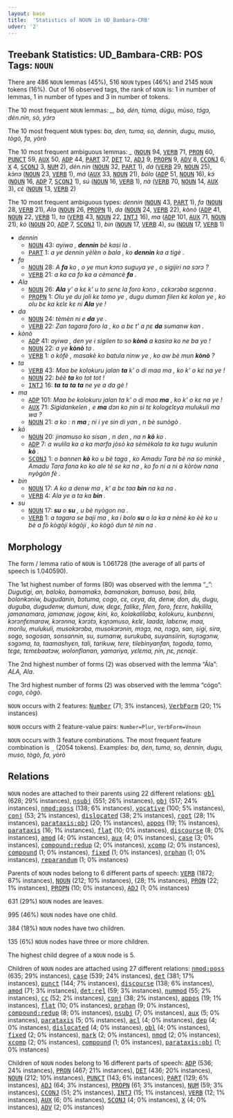 ```yaml
---
layout: base
title:  'Statistics of NOUN in UD_Bambara-CRB'
udver: '2'
---
```


## Treebank Statistics: UD_Bambara-CRB: POS Tags: `NOUN`

There are 486 `NOUN` lemmas (45%), 516 `NOUN` types (46%) and 2145 `NOUN` tokens (16%).
Out of 16 observed tags, the rank of `NOUN` is: 1 in number of lemmas, 1 in number of types and 3 in number of tokens.

The 10 most frequent `NOUN` lemmas: <em>_, bá, dén, tùma, dùgu, mùso, tɔ́gɔ, dén.nin, sò, yɔ́rɔ</em>

The 10 most frequent `NOUN` types:  <em>ba, den, tuma, so, dennin, dugu, muso, tògò, fa, yòrò</em>

The 10 most frequent ambiguous lemmas: <em>_</em> (<tt><a href="bm_crb-pos-NOUN.html">NOUN</a></tt> 94, <tt><a href="bm_crb-pos-VERB.html">VERB</a></tt> 71, <tt><a href="bm_crb-pos-PRON.html">PRON</a></tt> 60, <tt><a href="bm_crb-pos-PUNCT.html">PUNCT</a></tt> 59, <tt><a href="bm_crb-pos-AUX.html">AUX</a></tt> 50, <tt><a href="bm_crb-pos-ADP.html">ADP</a></tt> 44, <tt><a href="bm_crb-pos-PART.html">PART</a></tt> 37, <tt><a href="bm_crb-pos-DET.html">DET</a></tt> 12, <tt><a href="bm_crb-pos-ADJ.html">ADJ</a></tt> 9, <tt><a href="bm_crb-pos-PROPN.html">PROPN</a></tt> 9, <tt><a href="bm_crb-pos-ADV.html">ADV</a></tt> 8, <tt><a href="bm_crb-pos-CCONJ.html">CCONJ</a></tt> 6, <tt><a href="bm_crb-pos-X.html">X</a></tt> 4, <tt><a href="bm_crb-pos-SCONJ.html">SCONJ</a></tt> 3, <tt><a href="bm_crb-pos-NUM.html">NUM</a></tt> 2), <em>dén.nin</em> (<tt><a href="bm_crb-pos-NOUN.html">NOUN</a></tt> 32, <tt><a href="bm_crb-pos-PART.html">PART</a></tt> 1), <em>dá</em> (<tt><a href="bm_crb-pos-VERB.html">VERB</a></tt> 29, <tt><a href="bm_crb-pos-NOUN.html">NOUN</a></tt> 25), <em>kɔ̀nɔ</em> (<tt><a href="bm_crb-pos-NOUN.html">NOUN</a></tt> 23, <tt><a href="bm_crb-pos-VERB.html">VERB</a></tt> 1), <em>má</em> (<tt><a href="bm_crb-pos-AUX.html">AUX</a></tt> 33, <tt><a href="bm_crb-pos-NOUN.html">NOUN</a></tt> 21), <em>bólo</em> (<tt><a href="bm_crb-pos-ADP.html">ADP</a></tt> 51, <tt><a href="bm_crb-pos-NOUN.html">NOUN</a></tt> 16), <em>kɔ́</em> (<tt><a href="bm_crb-pos-NOUN.html">NOUN</a></tt> 16, <tt><a href="bm_crb-pos-ADP.html">ADP</a></tt> 7, <tt><a href="bm_crb-pos-SCONJ.html">SCONJ</a></tt> 1), <em>sú</em> (<tt><a href="bm_crb-pos-NOUN.html">NOUN</a></tt> 16, <tt><a href="bm_crb-pos-VERB.html">VERB</a></tt> 1), <em>nà</em> (<tt><a href="bm_crb-pos-VERB.html">VERB</a></tt> 70, <tt><a href="bm_crb-pos-NOUN.html">NOUN</a></tt> 14, <tt><a href="bm_crb-pos-AUX.html">AUX</a></tt> 3), <em>cɛ̀</em> (<tt><a href="bm_crb-pos-NOUN.html">NOUN</a></tt> 13, <tt><a href="bm_crb-pos-VERB.html">VERB</a></tt> 2)

The 10 most frequent ambiguous types:  <em>dennin</em> (<tt><a href="bm_crb-pos-NOUN.html">NOUN</a></tt> 43, <tt><a href="bm_crb-pos-PART.html">PART</a></tt> 1), <em>fa</em> (<tt><a href="bm_crb-pos-NOUN.html">NOUN</a></tt> 28, <tt><a href="bm_crb-pos-VERB.html">VERB</a></tt> 21), <em>Ala</em> (<tt><a href="bm_crb-pos-NOUN.html">NOUN</a></tt> 26, <tt><a href="bm_crb-pos-PROPN.html">PROPN</a></tt> 1), <em>da</em> (<tt><a href="bm_crb-pos-NOUN.html">NOUN</a></tt> 24, <tt><a href="bm_crb-pos-VERB.html">VERB</a></tt> 22), <em>kònò</em> (<tt><a href="bm_crb-pos-ADP.html">ADP</a></tt> 41, <tt><a href="bm_crb-pos-NOUN.html">NOUN</a></tt> 22, <tt><a href="bm_crb-pos-VERB.html">VERB</a></tt> 1), <em>ta</em> (<tt><a href="bm_crb-pos-VERB.html">VERB</a></tt> 43, <tt><a href="bm_crb-pos-NOUN.html">NOUN</a></tt> 22, <tt><a href="bm_crb-pos-INTJ.html">INTJ</a></tt> 16), <em>ma</em> (<tt><a href="bm_crb-pos-ADP.html">ADP</a></tt> 101, <tt><a href="bm_crb-pos-AUX.html">AUX</a></tt> 71, <tt><a href="bm_crb-pos-NOUN.html">NOUN</a></tt> 21), <em>kò</em> (<tt><a href="bm_crb-pos-NOUN.html">NOUN</a></tt> 20, <tt><a href="bm_crb-pos-ADP.html">ADP</a></tt> 7, <tt><a href="bm_crb-pos-SCONJ.html">SCONJ</a></tt> 1), <em>bin</em> (<tt><a href="bm_crb-pos-NOUN.html">NOUN</a></tt> 17, <tt><a href="bm_crb-pos-VERB.html">VERB</a></tt> 4), <em>su</em> (<tt><a href="bm_crb-pos-NOUN.html">NOUN</a></tt> 17, <tt><a href="bm_crb-pos-VERB.html">VERB</a></tt> 1)


* <em>dennin</em>
  * <tt><a href="bm_crb-pos-NOUN.html">NOUN</a></tt> 43: <em>ayiwa , <b>dennin</b> bè kasi la .</em>
  * <tt><a href="bm_crb-pos-PART.html">PART</a></tt> 1: <em>a ye dennin yèlèn o bala , ko <b>dennin</b> ka a tigè .</em>
* <em>fa</em>
  * <tt><a href="bm_crb-pos-NOUN.html">NOUN</a></tt> 28: <em>A <b>fa</b> ko , o ye mun kɔnɔ suguya ye , o sigijiri na sɔrɔ ?</em>
  * <tt><a href="bm_crb-pos-VERB.html">VERB</a></tt> 21: <em>a ka ca fo ka a cèmancè <b>fa</b> .</em>
* <em>Ala</em>
  * <tt><a href="bm_crb-pos-NOUN.html">NOUN</a></tt> 26: <em><b>Ala</b> y' a kɛ k' u to sɛnɛ la foro kɔnɔ , cɛkɔrɔba sɛgɛnna .</em>
  * <tt><a href="bm_crb-pos-PROPN.html">PROPN</a></tt> 1: <em>Olu ye du joli kɛ tomo ye , dugu duman filen kɛ kolon ye , ko olu bɛ ka kɛlɛ kɛ ni <b>Ala</b> ye !</em>
* <em>da</em>
  * <tt><a href="bm_crb-pos-NOUN.html">NOUN</a></tt> 24: <em>tèmèn ni e <b>da</b> ye .</em>
  * <tt><a href="bm_crb-pos-VERB.html">VERB</a></tt> 22: <em>Zan tagara foro la , ko a bɛ t' a ɲɛ <b>da</b> sumanw kan .</em>
* <em>kònò</em>
  * <tt><a href="bm_crb-pos-ADP.html">ADP</a></tt> 41: <em>ayiwa , den ye i sigilen to so <b>kònò</b> a kasira ko ne ba yo !</em>
  * <tt><a href="bm_crb-pos-NOUN.html">NOUN</a></tt> 22: <em>a ye <b>kònò</b> ta .</em>
  * <tt><a href="bm_crb-pos-VERB.html">VERB</a></tt> 1: <em>o kòfè , masakè ko batula ninw ye , ko aw bè mun <b>kònò</b> ?</em>
* <em>ta</em>
  * <tt><a href="bm_crb-pos-VERB.html">VERB</a></tt> 43: <em>Maa be kolokuru jalan <b>ta</b> k' o di maa ma , ko k' o kɛ na ye !</em>
  * <tt><a href="bm_crb-pos-NOUN.html">NOUN</a></tt> 22: <em>bèè <b>ta</b> ko tot tot !</em>
  * <tt><a href="bm_crb-pos-INTJ.html">INTJ</a></tt> 16: <em><b>ta</b> <b>ta</b> <b>ta</b> <b>ta</b> ne ye a da gè !</em>
* <em>ma</em>
  * <tt><a href="bm_crb-pos-ADP.html">ADP</a></tt> 101: <em>Maa be kolokuru jalan ta k' o di maa <b>ma</b> , ko k' o kɛ na ye !</em>
  * <tt><a href="bm_crb-pos-AUX.html">AUX</a></tt> 71: <em>Sigidankelen , e <b>ma</b> dɔn ko ɲin si tɛ kologɛlɛya mulukuli ma wa ?</em>
  * <tt><a href="bm_crb-pos-NOUN.html">NOUN</a></tt> 21: <em>a ko : n <b>ma</b> ; ni i ye sin di yan , n bè sunògò .</em>
* <em>kò</em>
  * <tt><a href="bm_crb-pos-NOUN.html">NOUN</a></tt> 20: <em>jinamuso ko sisan , n den , na n <b>kò</b> ko .</em>
  * <tt><a href="bm_crb-pos-ADP.html">ADP</a></tt> 7: <em>a wulila ka a ka marfa jòsò ka sèmèkala ta ka tugu wulunin <b>kò</b> .</em>
  * <tt><a href="bm_crb-pos-SCONJ.html">SCONJ</a></tt> 1: <em>o bannen <b>kò</b> ko u bè taga , ko Amadu Tara bè na so minkè , Amadu Tara fana ko ko ale tè se ka na , ko fo ni a ni a kòròw nana nyògòn fè .</em>
* <em>bin</em>
  * <tt><a href="bm_crb-pos-NOUN.html">NOUN</a></tt> 17: <em>A ko a denw ma , k' a bɛ taa <b>bin</b> na ka na .</em>
  * <tt><a href="bm_crb-pos-VERB.html">VERB</a></tt> 4: <em>Ala ye a ta ka <b>bin</b> .</em>
* <em>su</em>
  * <tt><a href="bm_crb-pos-NOUN.html">NOUN</a></tt> 17: <em><b>su</b> o <b>su</b> , u bè nyògon na .</em>
  * <tt><a href="bm_crb-pos-VERB.html">VERB</a></tt> 1: <em>a tagara se baji ma , ka i bolo <b>su</b> o la ka a nènè ko èè ko u bè a fò kògòji kògòji , ko kògò dun tè nin na .</em>

## Morphology

The form / lemma ratio of `NOUN` is 1.061728 (the average of all parts of speech is 1.040590).

The 1st highest number of forms (80) was observed with the lemma “_”: <em>Dugutigi, an, baloko, bamamakɔ, bamanakan, bamuso, basi, bila, bolonkɔniw, bugudanin, bɔtuma, cogo, cɛ, cɛya, da, denw, don, du, dugu, duguba, dugudenw, dumuni, duw, dɛgɛ, falikɛ, filen, foro, fɛɛrɛ, hakilila, jamanamara, jamanaw, jogow, kini, ko, kolakalilaba, kolokuru, kunbɛnni, kɔrɔnfɛmaraw, kɔrɔnna, kɔrɔtɔ, kɔɲɔmuso, kɛlɛ, laada, labɛnw, maa, morilu, mulukuli, musokɔrɔba, musokɔrɔnin, mɔgɔ, na, nɔgɔ, san, sigi, sira, sogo, sogosan, sonsannin, su, sumanw, surukuba, suyansiirin, suɲɔgɔnw, sɔgɔma, ta, taamashyɛn, tali, tarikuw, tere, tilebinyanfan, togoda, tomo, tɛgɛ, tɛmɛbaatɔw, wolonflanan, yamariya, yɛlɛma, ɲin, ɲɛ, ɲɛnajɛ</em>.

The 2nd highest number of forms (2) was observed with the lemma “Ála”: <em>ALA, Ala</em>.

The 3rd highest number of forms (2) was observed with the lemma “cógo”: <em>cogo, cògò</em>.

`NOUN` occurs with 2 features: <tt><a href="bm_crb-feat-Number.html">Number</a></tt> (71; 3% instances), <tt><a href="bm_crb-feat-VerbForm.html">VerbForm</a></tt> (20; 1% instances)

`NOUN` occurs with 2 feature-value pairs: `Number=Plur`, `VerbForm=Vnoun`

`NOUN` occurs with 3 feature combinations.
The most frequent feature combination is `_` (2054 tokens).
Examples: <em>ba, den, tuma, so, dennin, dugu, muso, tògò, fa, yòrò</em>


## Relations

`NOUN` nodes are attached to their parents using 22 different relations: <tt><a href="bm_crb-dep-obl.html">obl</a></tt> (628; 29% instances), <tt><a href="bm_crb-dep-nsubj.html">nsubj</a></tt> (551; 26% instances), <tt><a href="bm_crb-dep-obj.html">obj</a></tt> (517; 24% instances), <tt><a href="bm_crb-dep-nmod-poss.html">nmod:poss</a></tt> (138; 6% instances), <tt><a href="bm_crb-dep-vocative.html">vocative</a></tt> (100; 5% instances), <tt><a href="bm_crb-dep-conj.html">conj</a></tt> (53; 2% instances), <tt><a href="bm_crb-dep-dislocated.html">dislocated</a></tt> (38; 2% instances), <tt><a href="bm_crb-dep-root.html">root</a></tt> (28; 1% instances), <tt><a href="bm_crb-dep-parataxis-obj.html">parataxis:obj</a></tt> (20; 1% instances), <tt><a href="bm_crb-dep-appos.html">appos</a></tt> (19; 1% instances), <tt><a href="bm_crb-dep-parataxis.html">parataxis</a></tt> (16; 1% instances), <tt><a href="bm_crb-dep-flat.html">flat</a></tt> (10; 0% instances), <tt><a href="bm_crb-dep-discourse.html">discourse</a></tt> (8; 0% instances), <tt><a href="bm_crb-dep-amod.html">amod</a></tt> (4; 0% instances), <tt><a href="bm_crb-dep-aux.html">aux</a></tt> (4; 0% instances), <tt><a href="bm_crb-dep-case.html">case</a></tt> (3; 0% instances), <tt><a href="bm_crb-dep-compound-redup.html">compound:redup</a></tt> (2; 0% instances), <tt><a href="bm_crb-dep-xcomp.html">xcomp</a></tt> (2; 0% instances), <tt><a href="bm_crb-dep-compound.html">compound</a></tt> (1; 0% instances), <tt><a href="bm_crb-dep-fixed.html">fixed</a></tt> (1; 0% instances), <tt><a href="bm_crb-dep-orphan.html">orphan</a></tt> (1; 0% instances), <tt><a href="bm_crb-dep-reparandum.html">reparandum</a></tt> (1; 0% instances)

Parents of `NOUN` nodes belong to 6 different parts of speech: <tt><a href="bm_crb-pos-VERB.html">VERB</a></tt> (1872; 87% instances), <tt><a href="bm_crb-pos-NOUN.html">NOUN</a></tt> (212; 10% instances),  (28; 1% instances), <tt><a href="bm_crb-pos-PRON.html">PRON</a></tt> (22; 1% instances), <tt><a href="bm_crb-pos-PROPN.html">PROPN</a></tt> (10; 0% instances), <tt><a href="bm_crb-pos-ADJ.html">ADJ</a></tt> (1; 0% instances)

631 (29%) `NOUN` nodes are leaves.

995 (46%) `NOUN` nodes have one child.

384 (18%) `NOUN` nodes have two children.

135 (6%) `NOUN` nodes have three or more children.

The highest child degree of a `NOUN` node is 5.

Children of `NOUN` nodes are attached using 27 different relations: <tt><a href="bm_crb-dep-nmod-poss.html">nmod:poss</a></tt> (635; 29% instances), <tt><a href="bm_crb-dep-case.html">case</a></tt> (539; 24% instances), <tt><a href="bm_crb-dep-det.html">det</a></tt> (381; 17% instances), <tt><a href="bm_crb-dep-punct.html">punct</a></tt> (144; 7% instances), <tt><a href="bm_crb-dep-discourse.html">discourse</a></tt> (138; 6% instances), <tt><a href="bm_crb-dep-amod.html">amod</a></tt> (71; 3% instances), <tt><a href="bm_crb-dep-det-rel.html">det:rel</a></tt> (59; 3% instances), <tt><a href="bm_crb-dep-nummod.html">nummod</a></tt> (55; 2% instances), <tt><a href="bm_crb-dep-cc.html">cc</a></tt> (52; 2% instances), <tt><a href="bm_crb-dep-conj.html">conj</a></tt> (38; 2% instances), <tt><a href="bm_crb-dep-appos.html">appos</a></tt> (19; 1% instances), <tt><a href="bm_crb-dep-flat.html">flat</a></tt> (10; 0% instances), <tt><a href="bm_crb-dep-orphan.html">orphan</a></tt> (9; 0% instances), <tt><a href="bm_crb-dep-compound-redup.html">compound:redup</a></tt> (8; 0% instances), <tt><a href="bm_crb-dep-nsubj.html">nsubj</a></tt> (7; 0% instances), <tt><a href="bm_crb-dep-aux.html">aux</a></tt> (5; 0% instances), <tt><a href="bm_crb-dep-parataxis.html">parataxis</a></tt> (5; 0% instances), <tt><a href="bm_crb-dep-acl.html">acl</a></tt> (4; 0% instances), <tt><a href="bm_crb-dep-dep.html">dep</a></tt> (4; 0% instances), <tt><a href="bm_crb-dep-dislocated.html">dislocated</a></tt> (4; 0% instances), <tt><a href="bm_crb-dep-obl.html">obl</a></tt> (4; 0% instances), <tt><a href="bm_crb-dep-fixed.html">fixed</a></tt> (2; 0% instances), <tt><a href="bm_crb-dep-mark.html">mark</a></tt> (2; 0% instances), <tt><a href="bm_crb-dep-nmod.html">nmod</a></tt> (2; 0% instances), <tt><a href="bm_crb-dep-xcomp.html">xcomp</a></tt> (2; 0% instances), <tt><a href="bm_crb-dep-compound.html">compound</a></tt> (1; 0% instances), <tt><a href="bm_crb-dep-parataxis-obj.html">parataxis:obj</a></tt> (1; 0% instances)

Children of `NOUN` nodes belong to 16 different parts of speech: <tt><a href="bm_crb-pos-ADP.html">ADP</a></tt> (536; 24% instances), <tt><a href="bm_crb-pos-PRON.html">PRON</a></tt> (467; 21% instances), <tt><a href="bm_crb-pos-DET.html">DET</a></tt> (436; 20% instances), <tt><a href="bm_crb-pos-NOUN.html">NOUN</a></tt> (212; 10% instances), <tt><a href="bm_crb-pos-PUNCT.html">PUNCT</a></tt> (143; 6% instances), <tt><a href="bm_crb-pos-PART.html">PART</a></tt> (129; 6% instances), <tt><a href="bm_crb-pos-ADJ.html">ADJ</a></tt> (64; 3% instances), <tt><a href="bm_crb-pos-PROPN.html">PROPN</a></tt> (61; 3% instances), <tt><a href="bm_crb-pos-NUM.html">NUM</a></tt> (59; 3% instances), <tt><a href="bm_crb-pos-CCONJ.html">CCONJ</a></tt> (51; 2% instances), <tt><a href="bm_crb-pos-INTJ.html">INTJ</a></tt> (15; 1% instances), <tt><a href="bm_crb-pos-VERB.html">VERB</a></tt> (12; 1% instances), <tt><a href="bm_crb-pos-AUX.html">AUX</a></tt> (6; 0% instances), <tt><a href="bm_crb-pos-SCONJ.html">SCONJ</a></tt> (4; 0% instances), <tt><a href="bm_crb-pos-X.html">X</a></tt> (4; 0% instances), <tt><a href="bm_crb-pos-ADV.html">ADV</a></tt> (2; 0% instances)

